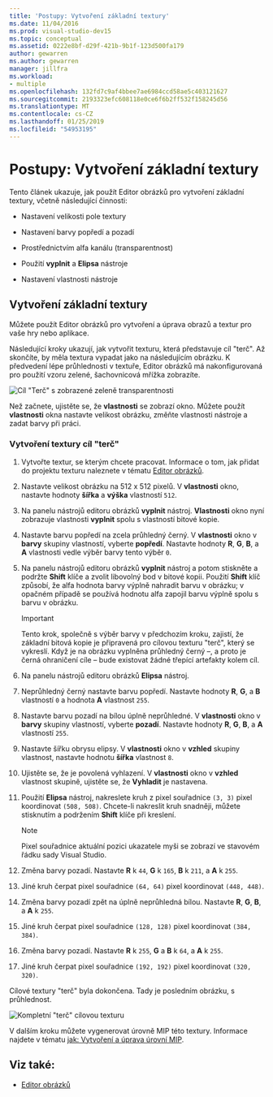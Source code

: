```yaml
---
title: 'Postupy: Vytvoření základní textury'
ms.date: 11/04/2016
ms.prod: visual-studio-dev15
ms.topic: conceptual
ms.assetid: 0222e8bf-d29f-421b-9b1f-123d500fa179
author: gewarren
ms.author: gewarren
manager: jillfra
ms.workload:
- multiple
ms.openlocfilehash: 132fd7c9af4bbee7ae6984ccd58ae5c403121627
ms.sourcegitcommit: 2193323efc608118e0ce6f6b2ff532f158245d56
ms.translationtype: MT
ms.contentlocale: cs-CZ
ms.lasthandoff: 01/25/2019
ms.locfileid: "54953195"
---
```

# <a name="how-to-create-a-basic-texture"></a>Postupy: Vytvoření základní textury

Tento článek ukazuje, jak použít Editor obrázků pro vytvoření základní textury, včetně následující činnosti:

- Nastavení velikosti pole textury

- Nastavení barvy popředí a pozadí

- Prostřednictvím alfa kanálu (transparentnost)

- Použití **vyplnit** a **Elipsa** nástroje

- Nastavení vlastnosti nástroje

## <a name="create-a-basic-texture"></a>Vytvoření základní textury

Můžete použít Editor obrázků pro vytvoření a úprava obrazů a textur pro vaše hry nebo aplikace.

Následující kroky ukazují, jak vytvořit texturu, která představuje cíl "terč". Až skončíte, by měla textura vypadat jako na následujícím obrázku. K předvedení lépe průhlednosti v textuře, Editor obrázků má nakonfigurovaná pro použití vzoru zelené, šachovnicová mřížka zobrazíte.

![Cíl "Terč" s zobrazené zeleně transparentnosti](../designers/media/digit-bullseye-texture-in-editor.png)

Než začnete, ujistěte se, že **vlastnosti** se zobrazí okno. Můžete použít **vlastnosti** okna nastavte velikost obrázku, změňte vlastnosti nástroje a zadat barvy při práci.

### <a name="create-a-bullseye-target-texture"></a>Vytvoření textury cíl "terč"

1. Vytvořte textur, se kterým chcete pracovat. Informace o tom, jak přidat do projektu texturu naleznete v tématu [Editor obrázků](../designers/image-editor.md#get-started).

2. Nastavte velikost obrázku na 512 x 512 pixelů. V **vlastnosti** okno, nastavte hodnoty **šířka** a **výška** vlastností `512`.

3. Na panelu nástrojů editoru obrázků **vyplnit** nástroj. **Vlastnosti** okno nyní zobrazuje vlastnosti **vyplnit** spolu s vlastností bitové kopie.

4. Nastavte barvu popředí na zcela průhledný černý. V **vlastnosti** okno v **barvy** skupiny vlastností, vyberte **popředí**. Nastavte hodnoty **R**, **G**, **B**, a **A** vlastnosti vedle výběr barvy tento výběr `0`.

5. Na panelu nástrojů editoru obrázků **vyplnit** nástroj a potom stiskněte a podržte **Shift** klíče a zvolit libovolný bod v bitové kopii. Použití **Shift** klíč způsobí, že alfa hodnota barvy výplně nahradit barvu v obrázku; v opačném případě se používá hodnotu alfa zapojil barvu výplně spolu s barvu v obrázku.

    > [!IMPORTANT]
    > Tento krok, společně s výběr barvy v předchozím kroku, zajistí, že základní bitová kopie je připravená pro cílovou texturu "terč", který se vykreslí. Když je na obrázku vyplněna průhledný černý –, a proto je černá ohraničení cíle – bude existovat žádné třepící artefakty kolem cíl.

6. Na panelu nástrojů editoru obrázků **Elipsa** nástroj.

7. Neprůhledný černý nastavte barvu popředí. Nastavte hodnoty **R**, **G**, a **B** vlastností `0` a hodnota **A** vlastnost `255`.

8. Nastavte barvu pozadí na bílou úplně neprůhledné. V **vlastnosti** okno v **barvy** skupiny vlastností, vyberte **pozadí**. Nastavte hodnoty **R**, **G**, **B**, a **A** vlastností `255`.

9. Nastavte šířku obrysu elipsy. V **vlastnosti** okno v **vzhled** skupiny vlastnost, nastavte hodnotu **šířka** vlastnost `8`.

10. Ujistěte se, že je povolená vyhlazení. V **vlastnosti** okno v **vzhled** vlastnost skupině, ujistěte se, že **Vyhladit** je nastavena.

11. Použití **Elipsa** nástroj, nakreslete kruh z pixel souřadnice `(3, 3)` pixel koordinovat `(508, 508)`. Chcete-li nakreslit kruh snadněji, můžete stisknutím a podržením **Shift** klíče při kreslení.

    > [!NOTE]
    > Pixel souřadnice aktuální pozici ukazatele myši se zobrazí ve stavovém řádku sady Visual Studio.

12. Změna barvy pozadí. Nastavte **R** k `44`, **G** k `165`, **B** k `211`, a **A** k `255`.

13. Jiné kruh čerpat pixel souřadnice `(64, 64)` pixel koordinovat `(448, 448)`.

14. Změna barvy pozadí zpět na úplně neprůhledná bílou. Nastavte **R**, **G**, **B**, a **A** k `255`.

15. Jiné kruh čerpat pixel souřadnice `(128, 128)` pixel koordinovat `(384, 384)`.

16. Změna barvy pozadí. Nastavte **R** k `255`, **G** a **B** k `64`, a **A** k `255`.

17. Jiné kruh čerpat pixel souřadnice `(192, 192)` pixel koordinovat `(320, 320)`.

Cílové textury "terč" byla dokončena. Tady je posledním obrázku, s průhlednost.

![Kompletní "terč" cílovou texturu](../designers/media/gfx_image_demo_bullseye.png)

V dalším kroku můžete vygenerovat úrovně MIP této textury. Informace najdete v tématu [jak: Vytvoření a úprava úrovní MIP](../designers/how-to-create-and-modify-mip-levels.md).

## <a name="see-also"></a>Viz také:

- [Editor obrázků](../designers/image-editor.md)